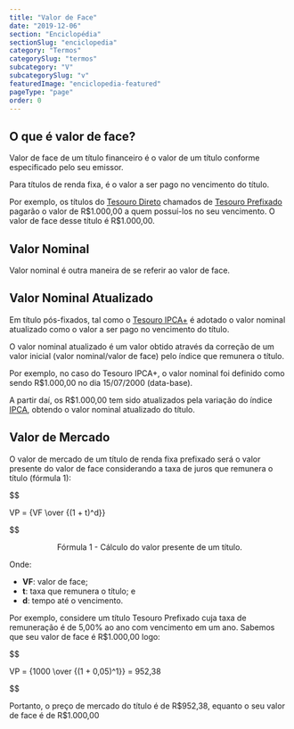 ```yaml
---
title: "Valor de Face"
date: "2019-12-06"
section: "Enciclopédia"
sectionSlug: "enciclopedia"
category: "Termos"
categorySlug: "termos"
subcategory: "V"
subcategorySlug: "v"
featuredImage: "enciclopedia-featured"
pageType: "page"
order: 0
---
```


## O que é valor de face?

Valor de face de um título financeiro é o valor de um título conforme especificado pelo seu emissor.

Para títulos de renda fixa, é o valor a ser pago no vencimento do título.

Por exemplo, os títulos do [Tesouro Direto](/aprenda/renda-fixa/tesouro-direto/) chamados de [Tesouro Prefixado](/aprenda/renda-fixa/tesouro-direto/tesouro-prefixado) pagarão o valor de R\$1.000,00 a quem possuí-los no seu vencimento. O valor de face desse título é R\$1.000,00.

## Valor Nominal

Valor nominal é outra maneira de se referir ao valor de face.

## Valor Nominal Atualizado

Em título pós-fixados, tal como  o [Tesouro IPCA+](/aprenda/renda-fixa/tesouro-direto/tesouro-ipca) é adotado o valor nominal atualizado como o valor a ser pago no vencimento do título.

O valor nominal atualizado é um valor obtido através da correção de um valor inicial (valor nominal/valor de face) pelo índice que remunera o título.

Por exemplo, no caso do Tesouro IPCA+, o valor nominal foi definido como sendo R\$1.000,00 no dia 15/07/2000 (data-base).

A partir daí, os R\$1.000,00 tem sido atualizados pela variação do índice [IPCA](/aprenda/financas/economia/indice-de-precos#ipca), obtendo o valor nominal atualizado do título.

## Valor de Mercado

O valor de mercado de um título de renda fixa prefixado será o valor presente do valor de face considerando a taxa de juros que remunera o título (fórmula 1):

$$

VP = {VF \over {(1 + t)^d}}

$$

<p class="legenda" style="text-align:center">Fórmula 1 - Cálculo do valor presente de um título.</p>

Onde:

- **VF**: valor de face;
- **t**: taxa que remunera o título; e
- **d**: tempo até o vencimento.

Por exemplo, considere um título Tesouro Prefixado cuja taxa de remuneração é de 5,00% ao ano com vencimento em um ano. Sabemos que seu valor de face é R\$1.000,00 logo:

$$

VP = {1000 \over {(1 + 0,05)^1}} = 952,38

$$

Portanto, o preço de mercado do título é de R\$952,38, equanto o seu valor de face é de R\$1.000,00

